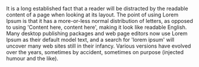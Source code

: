 It is a long established fact that a reader will be distracted by the readable content of a page when looking at its layout.
The point of using Lorem Ipsum is that it has a more-or-less normal distribution of letters, as opposed to using 'Content here, 
content here', making it look like readable English. Many desktop publishing packages and web page editors now use Lorem Ipsum 
as their default model text, and a search for 'lorem ipsum' will uncover many web sites still in their infancy. Various versions
have evolved over the years, sometimes by accident, sometimes on purpose (injected humour and the like).